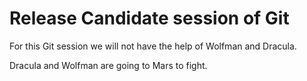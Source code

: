 # Release Candidate session of Git

For this Git session we will not have the help of Wolfman and Dracula.

Dracula and Wolfman are going to Mars to fight.
